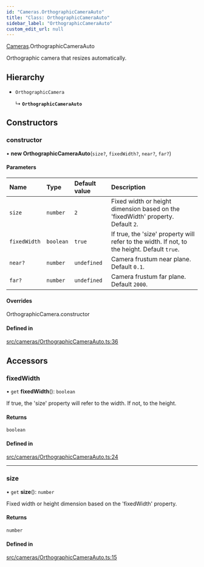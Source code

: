 ```yaml
---
id: "Cameras.OrthographicCameraAuto"
title: "Class: OrthographicCameraAuto"
sidebar_label: "OrthographicCameraAuto"
custom_edit_url: null
---
```


[Cameras](../namespaces/Cameras.md).OrthographicCameraAuto

Orthographic camera that resizes automatically.

## Hierarchy

- `OrthographicCamera`

  ↳ **`OrthographicCameraAuto`**

## Constructors

### constructor

• **new OrthographicCameraAuto**(`size?`, `fixedWidth?`, `near?`, `far?`)

#### Parameters

| Name | Type | Default value | Description |
| :------ | :------ | :------ | :------ |
| `size` | `number` | `2` | Fixed width or height dimension based on the 'fixedWidth' property. Default `2`. |
| `fixedWidth` | `boolean` | `true` | If true, the 'size' property will refer to the width. If not, to the height. Default `true`. |
| `near?` | `number` | `undefined` | Camera frustum near plane. Default `0.1`. |
| `far?` | `number` | `undefined` | Camera frustum far plane. Default `2000`. |

#### Overrides

OrthographicCamera.constructor

#### Defined in

[src/cameras/OrthographicCameraAuto.ts:36](https://github.com/agargaro/three.ez/blob/46fae0a/src/cameras/OrthographicCameraAuto.ts#L36)

## Accessors

### fixedWidth

• `get` **fixedWidth**(): `boolean`

If true, the 'size' property will refer to the width. If not, to the height.

#### Returns

`boolean`

#### Defined in

[src/cameras/OrthographicCameraAuto.ts:24](https://github.com/agargaro/three.ez/blob/46fae0a/src/cameras/OrthographicCameraAuto.ts#L24)

___

### size

• `get` **size**(): `number`

Fixed width or height dimension based on the 'fixedWidth' property.

#### Returns

`number`

#### Defined in

[src/cameras/OrthographicCameraAuto.ts:15](https://github.com/agargaro/three.ez/blob/46fae0a/src/cameras/OrthographicCameraAuto.ts#L15)
